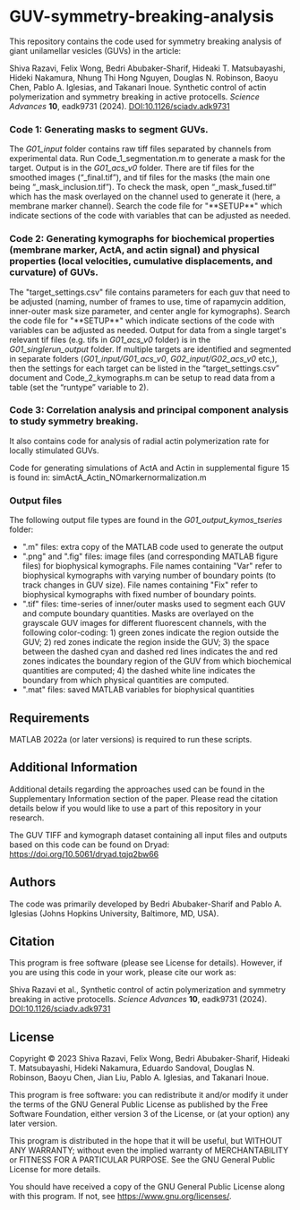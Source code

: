 # GUV-symmetry-breaking-analysis
This repository contains the code used for symmetry breaking analysis of giant unilamellar vesicles (GUVs) in the article: 

Shiva Razavi, Felix Wong, Bedri Abubaker-Sharif, Hideaki T. Matsubayashi, Hideki Nakamura, Nhung Thi Hong Nguyen, Douglas N. Robinson, Baoyu Chen, Pablo A. Iglesias, and Takanari Inoue. Synthetic control of actin polymerization and symmetry breaking in active protocells. _Science Advances_ **10**, eadk9731 (2024). [DOI:10.1126/sciadv.adk9731](https://doi.org/10.1126/sciadv.adk9731)

### Code 1: Generating masks to segment GUVs. 
The _G01_input_ folder contains raw tiff files separated by channels from experimental data. Run Code_1_segmentation.m to generate a mask for the target. Output is in the _G01_acs_v0_ folder. There are tif files for the smoothed images (“_final.tif”), and tif files for the masks (the main one being “_mask_inclusion.tif”). To check the mask, open “_mask_fused.tif” which has the mask overlayed on the channel used to generate it (here, a membrane marker channel). Search the code file for "\*\*SETUP\*\*" which indicate sections of the code with variables that can be adjusted as needed. 

### Code 2: Generating kymographs for biochemical properties (membrane  marker, ActA, and actin signal) and physical properties (local velocities, cumulative displacements, and curvature) of GUVs. 
The "target_settings.csv" file contains parameters for each guv that need to be adjusted (naming, number of frames to use, time of rapamycin addition, inner-outer mask size parameter, and center angle for kymographs). Search the code file for "\*\*SETUP\*\*" which indicate sections of the code with variables can be adjusted as needed. Output for data from a single target's relevant tif files (e.g. tifs in _G01_acs_v0_ folder) is in the _G01_singlerun_output_ folder. If multiple targets are identified and segmented in separate folders (_G01_input/G01_acs_v0_, _G02_input/G02_acs_v0_ etc,), then the settings for each target can be listed in the “target_settings.csv” document and Code_2_kymographs.m can be setup to read data from a table (set the “runtype” variable to 2).  

### Code 3: Correlation analysis and principal component analysis to study symmetry breaking. 
It also contains code for analysis of radial actin polymerization rate for locally stimulated GUVs. 

Code for generating simulations of ActA and Actin in supplemental figure 15 is found in: simActA_Actin_NOmarkernormalization.m

### Output files
The following output file types are found in the _G01_output_kymos_tseries_ folder: 

- ".m" files: extra copy of the MATLAB code used to generate the output
- ".png" and ".fig" files: image files (and corresponding MATLAB figure files) for biophysical kymographs. File names containing "Var" refer to biophysical kymographs with varying number of boundary points (to track changes in GUV size). File names containing "Fix" refer to biophysical kymographs with fixed number of boundary points. 
- ".tif" files: time-series of inner/outer masks used to segment each GUV and compute boundary quantities. Masks are overlayed on the grayscale GUV images for different fluorescent channels, with the following color-coding: 1) green zones indicate the region outside the GUV; 2) red zones indicate the region inside the GUV; 3) the space between the dashed cyan and dashed red lines indicates the and red zones indicates the boundary region of the GUV from which biochemical quantities are computed; 4) the dashed white line indicates the boundary from which physical quantities are computed.
- ".mat" files: saved MATLAB variables for biophysical quantities

## Requirements
MATLAB 2022a (or later versions) is required to run these scripts. 

## Additional Information

Additional details regarding the approaches used can be found in the Supplementary Information section of the paper. Please read the citation details below if you would like to use a part of this repository in your research.

The GUV TIFF and kymograph dataset containing all input files and outputs based on this code can be found on Dryad: https://doi.org/10.5061/dryad.tqjq2bw66

## Authors
The code was primarily developed by Bedri Abubaker-Sharif and Pablo A. Iglesias (Johns Hopkins University, Baltimore, MD, USA).

## Citation
This program is free software (please see License for details). However, if you are using this code in your work, please cite our work as:

Shiva Razavi et al., Synthetic control of actin polymerization and symmetry breaking in active protocells. _Science Advances_ **10**, eadk9731 (2024). [DOI:10.1126/sciadv.adk9731](https://doi.org/10.1126/sciadv.adk9731)

## License
Copyright © 2023 Shiva Razavi, Felix Wong, Bedri Abubaker-Sharif, Hideaki T. Matsubayashi, Hideki Nakamura, Eduardo Sandoval, Douglas N. Robinson, Baoyu Chen, Jian Liu, Pablo A. Iglesias, and Takanari Inoue.

This program is free software: you can redistribute it and/or modify it under the terms of the GNU General Public License as published by the Free Software Foundation, either version 3 of the License, or (at your option) any later version.

This program is distributed in the hope that it will be useful, but WITHOUT ANY WARRANTY; without even the implied warranty of MERCHANTABILITY or FITNESS FOR A PARTICULAR PURPOSE. See the GNU General Public License for more details.

You should have received a copy of the GNU General Public License along with this program. If not, see https://www.gnu.org/licenses/.
